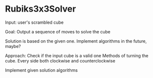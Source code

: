 # Rubiks3x3Solver
Input: user's scrambled cube

Goal: Output a sequence of moves to solve the cube

Solution is based on the given one.
Implement algorithms in the future, maybe?

Approach:
Check if the input cube is a valid one
Methods of turning the cube. Every side both clockwise and counterclockwise

Implement given solution algorithms
